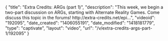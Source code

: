 {
    "title": "Extra Credits: ARGs (part 1)",
    "description": "This week, we begin a two-part discussion on ARGs, starting with Alternate Reality Games. Come discuss this topic in the forums! http:\/\/extra-credits.net\/epi...",
    "videoid": "192095",
    "date_created": "1406055191",
    "date_modified": "1418181779",
    "type": "captivate",
    "layout": "video",
    "url": "\/v\/extra-credits-args-part-1\/192095"
}